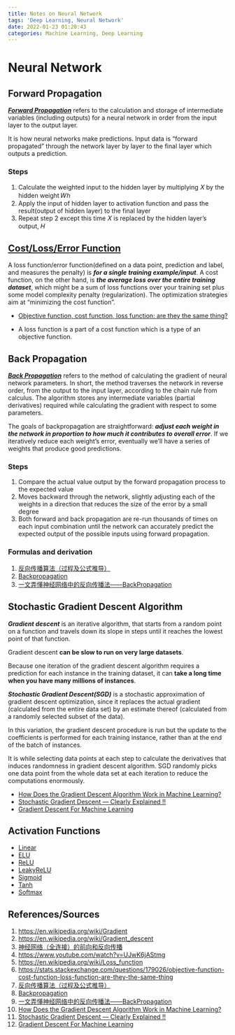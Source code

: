 ```yaml
---
title: Notes on Neural Network
tags: 'Deep Learning, Neural Network'
date: 2022-01-23 01:20:43
categories: Machine Learning, Deep Learning
---
```



# Neural Network

## **Forward Propagation**

***[Forward Propagation](https://www.youtube.com/watch?v=UJwK6jAStmg)*** refers to the calculation and storage of intermediate variables (including outputs) for a neural network in order from the input layer to the output layer.

It is how neural networks make predictions. Input data is “forward propagated” through the network layer by layer to the final layer which outputs a prediction.

### Steps
1. Calculate the weighted input to the hidden layer by multiplying 𝑋 by the hidden weight 𝑊ℎ
2. Apply the input of hidden layer to activation function and pass the result(output of hidden layer) to the final layer
3. Repeat step 2 except this time 𝑋 is replaced by the hidden layer’s output, 𝐻

## **[Cost/Loss/Error Function](https://en.wikipedia.org/wiki/Loss_function)**

A loss function/error function(defined on a data point, prediction and label, and measures the penalty) is ***for a single training example/input***. A cost function, on the other hand, is ***the average loss over the entire training dataset***, which might be a sum of loss functions over your training set plus some model complexity penalty (regularization).
The optimization strategies aim at “minimizing the cost function”.

* [Objective function, cost function, loss function: are they the same thing?](https://stats.stackexchange.com/questions/179026/objective-function-cost-function-loss-function-are-they-the-same-thing)

* A loss function is a part of a cost function which is a type of an objective function.

## **Back Propagation**

***[Back Propagation](https://www.cnblogs.com/charlotte77/p/5629865.html)*** refers to the method of calculating the gradient of neural network parameters. In short, the method traverses the network in reverse order, from the output to the input layer, according to the chain rule from calculus. The algorithm stores any intermediate variables (partial derivatives) required while calculating the gradient with respect to some parameters.

The goals of backpropagation are straightforward: ***adjust each weight in the network in proportion to how much it contributes to overall error***. If we iteratively reduce each weight’s error, eventually we’ll have a series of weights that produce good predictions.

### Steps
1. Compare the actual value output by the forward propagation process to the expected value
2. Moves backward through the network, slightly adjusting each of the weights in a direction that reduces the size of the error by a small degree
3. Both forward and back propagation are re-run thousands of times on each input combination until the network can accurately predict the expected output of the possible inputs using forward propagation.

### Formulas and derivation
1. [反向传播算法（过程及公式推导）](https://blog.csdn.net/u014313009/article/details/51039334?spm=1001.2101.3001.6650.1&utm_medium=distribute.pc_relevant.none-task-blog-2%7Edefault%7ECTRLIST%7Edefault-1.pc_relevant_default&depth_1-utm_source=distribute.pc_relevant.none-task-blog-2%7Edefault%7ECTRLIST%7Edefault-1.pc_relevant_default&utm_relevant_index=2)
2. [Backpropagation](https://brilliant.org/wiki/backpropagation/#)
3. [一文弄懂神经网络中的反向传播法——BackPropagation](https://www.cnblogs.com/charlotte77/p/5629865.html)

## **Stochastic Gradient Descent Algorithm**

***Gradient descent*** is an iterative algorithm, that starts from a random point on a function and travels down its slope in steps until it reaches the lowest point of that function.

Gradient descent **can be slow to run on very large datasets**.

Because one iteration of the gradient descent algorithm requires a prediction for each instance in the training dataset, it can **take a long time when you have many millions of instances**.

***Stochastic Gradient Descent(SGD)*** is a stochastic approximation of gradient descent optimization, since it replaces the actual gradient (calculated from the entire data set) by an estimate thereof (calculated from a randomly selected subset of the data). 

In this variation, the gradient descent procedure is run but the update to the coefficients is performed for each training instance, rather than at the end of the batch of instances.

It is while selecting data points at each step to calculate the derivatives that induces randomness in gradient descent algorithm. SGD randomly picks one data point from the whole data set at each iteration to reduce the computations enormously.


* [How Does the Gradient Descent Algorithm Work in Machine Learning?](https://www.analyticsvidhya.com/blog/2020/10/how-does-the-gradient-descent-algorithm-work-in-machine-learning/)
* [Stochastic Gradient Descent — Clearly Explained !!](https://towardsdatascience.com/stochastic-gradient-descent-clearly-explained-53d239905d31)
* [Gradient Descent For Machine Learning](https://machinelearningmastery.com/gradient-descent-for-machine-learning/)


## **Activation Functions**

* [Linear](https://ml-cheatsheet.readthedocs.io/en/latest/activation_functions.html#linear)
* [ELU](https://ml-cheatsheet.readthedocs.io/en/latest/activation_functions.html#elu)
* [ReLU](https://ml-cheatsheet.readthedocs.io/en/latest/activation_functions.html#relu)
* [LeakyReLU](https://ml-cheatsheet.readthedocs.io/en/latest/activation_functions.html#leakyrelu)
* [Sigmoid](https://ml-cheatsheet.readthedocs.io/en/latest/activation_functions.html#sigmoid)
* [Tanh](https://ml-cheatsheet.readthedocs.io/en/latest/activation_functions.html#tanh)
* [Softmax](https://ml-cheatsheet.readthedocs.io/en/latest/activation_functions.html#softmax)


## References/Sources
1. https://en.wikipedia.org/wiki/Gradient
2. https://en.wikipedia.org/wiki/Gradient_descent
3. [神经网络（全连接）的前向和反向传播](https://zhuanlan.zhihu.com/p/34378516)
4. https://www.youtube.com/watch?v=UJwK6jAStmg
5. https://en.wikipedia.org/wiki/Loss_function
6. https://stats.stackexchange.com/questions/179026/objective-function-cost-function-loss-function-are-they-the-same-thing
7. [反向传播算法（过程及公式推导）](https://blog.csdn.net/u014313009/article/details/51039334?spm=1001.2101.3001.6650.1&utm_medium=distribute.pc_relevant.none-task-blog-2%7Edefault%7ECTRLIST%7Edefault-1.pc_relevant_default&depth_1-utm_source=distribute.pc_relevant.none-task-blog-2%7Edefault%7ECTRLIST%7Edefault-1.pc_relevant_default&utm_relevant_index=2)
8. [Backpropagation](https://brilliant.org/wiki/backpropagation/#)
9. [一文弄懂神经网络中的反向传播法——BackPropagation](https://www.cnblogs.com/charlotte77/p/5629865.html)
10. [How Does the Gradient Descent Algorithm Work in Machine Learning?](https://www.analyticsvidhya.com/blog/2020/10/how-does-the-gradient-descent-algorithm-work-in-machine-learning/)
11. [Stochastic Gradient Descent — Clearly Explained !!](https://towardsdatascience.com/stochastic-gradient-descent-clearly-explained-53d239905d31)
12. [Gradient Descent For Machine Learning](https://machinelearningmastery.com/gradient-descent-for-machine-learning/)